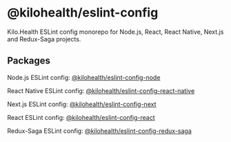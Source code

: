 # @kilohealth/eslint-config

Kilo.Health ESLint config monorepo for Node.js, React, React Native, Next.js and Redux-Saga projects.

## Packages

Node.js ESLint config:
[@kilohealth/eslint-config-node](./packages/eslint-config-node/README.md)

React Native ESLint config:
[@kilohealth/eslint-config-react-native](./packages/eslint-config-react-native/README.md)

Next.js ESLint config:
[@kilohealth/eslint-config-next](./packages/eslint-config-next/README.md)

React ESLint config:
[@kilohealth/eslint-config-react](./packages/eslint-config-react/README.md)

Redux-Saga ESLint config:
[@kilohealth/eslint-config-redux-saga](./packages/eslint-config-redux-saga/README.md)
